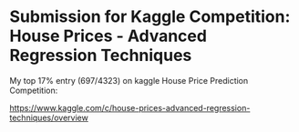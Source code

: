 # Submission for Kaggle Competition: House Prices - Advanced Regression Techniques
My top 17% entry (697/4323) on kaggle House Price Prediction Competition:

https://www.kaggle.com/c/house-prices-advanced-regression-techniques/overview
